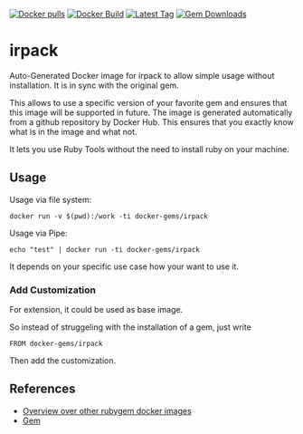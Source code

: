 [![Docker pulls](https://img.shields.io/docker/pulls/rubygem/irpack.svg)](https://hub.docker.com/r/rubygem/irpack/)
[![Docker Build](https://img.shields.io/docker/automated/rubygem/irpack.svg)](https://hub.docker.com/r/rubygem/irpack/)
[![Latest Tag](https://img.shields.io/github/tag/docker-rubygem/irpack.svg)](https://hub.docker.com/r/rubygem/irpack/)
[![Gem Downloads](https://img.shields.io/gem/dt/irpack.svg)](https://rubygems.org/gems/irpack/)
# irpack

Auto-Generated Docker image for irpack to allow simple usage without installation.
It is in sync with the original gem.

This allows to use a specific version of your favorite gem and ensures that this image will be supported in future.
The image is generated automatically from a github repository by Docker Hub.
This ensures that you exactly know what is in the image and what not.

It lets you use Ruby Tools without the need to install ruby on your machine.

## Usage

Usage via file system:

`docker run -v $(pwd):/work -ti docker-gems/irpack`

Usage via Pipe:

`echo "test" | docker run -ti docker-gems/irpack`

It depends on your specific use case how your want to use it.

### Add Customization

For extension, it could be used as base image.

So instead of struggeling with the installation of a gem, just write

`FROM docker-gems/irpack`

Then add the customization.

## References

 - [Overview over other rubygem docker images](https://github.com/thinkbot/docker-rubygem)
 - [Gem](https://rubygems.org/gems/irpack/)
